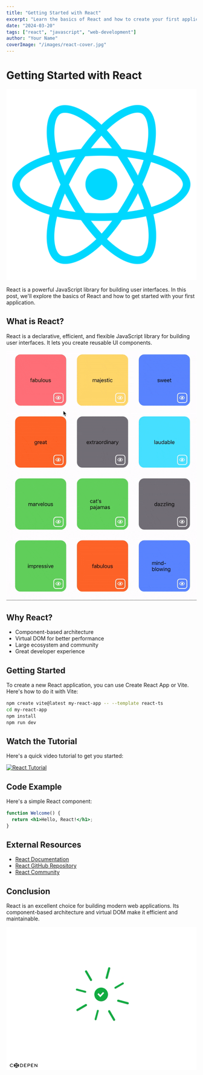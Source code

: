 ```yaml
---
title: "Getting Started with React"
excerpt: "Learn the basics of React and how to create your first application"
date: "2024-03-20"
tags: ["react", "javascript", "web-development"]
author: "Your Name"
coverImage: "/images/react-cover.jpg"
---
```


# Getting Started with React

![React Logo](/images/react-logo.png)

React is a powerful JavaScript library for building user interfaces. In this post, we'll explore the basics of React and how to get started with your first application.

## What is React?

React is a declarative, efficient, and flexible JavaScript library for building user interfaces. It lets you create reusable UI components.

![React Components](/images/react-components.gif)

## Why React?

- Component-based architecture
- Virtual DOM for better performance
- Large ecosystem and community
- Great developer experience

## Getting Started

To create a new React application, you can use Create React App or Vite. Here's how to do it with Vite:

```bash
npm create vite@latest my-react-app -- --template react-ts
cd my-react-app
npm install
npm run dev
```

## Watch the Tutorial

Here's a quick video tutorial to get you started:

[![React Tutorial](https://img.youtube.com/vi/VIDEO_ID/0.jpg)](https://www.youtube.com/watch?v=VIDEO_ID)

## Code Example

Here's a simple React component:

```jsx
function Welcome() {
  return <h1>Hello, React!</h1>;
}
```

## External Resources

- [React Documentation](https://reactjs.org/docs/getting-started.html)
- [React GitHub Repository](https://github.com/facebook/react)
- [React Community](https://reactjs.org/community/support.html)

## Conclusion

React is an excellent choice for building modern web applications. Its component-based architecture and virtual DOM make it efficient and maintainable.

![React Success](/images/react-success.gif) 
